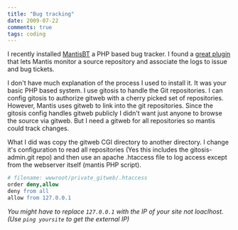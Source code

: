 ```yaml
---
title: "Bug tracking"
date: 2009-07-22
comments: true
tags: coding
---
```

I recently installed [MantisBT][1] a PHP based bug tracker. I found a
[great plugin][2] that lets Mantis monitor a source repository and associate
the logs to issue and bug tickets.

I don't have much explanation of the process I used to install it. It was your
basic PHP based system. I use gitosis to handle the Git repositories. I can
config gitosis to authorize gitweb with a cherry picked set of repositories.
However, Mantis uses gitweb to link into the git repositories. Since the
gitosis config handles gitweb publicly I didn't want just anyone to browse the
source via gitweb. But I need a gitweb for all repositories so mantis could
track changes.

What I did was copy the gitweb CGI directory to another directory. I change
it's configuration to read all repositories (Yes this includes the
gitosis-admin.git repo) and then use an apache .htaccess file to log access
except from the webserver itself (mantis PHP script).

```apache
# filename: wwwroot/private_gitweb/.htaccess
order deny,allow
deny from all
allow from 127.0.0.1
```

_You might have to replace `127.0.0.1` with the IP of your site not loaclhost.
(Use `ping yoursite` to get the external IP)_

[1]: http://www.mantisbt.org/
[2]: http://git.mantisforge.org/
